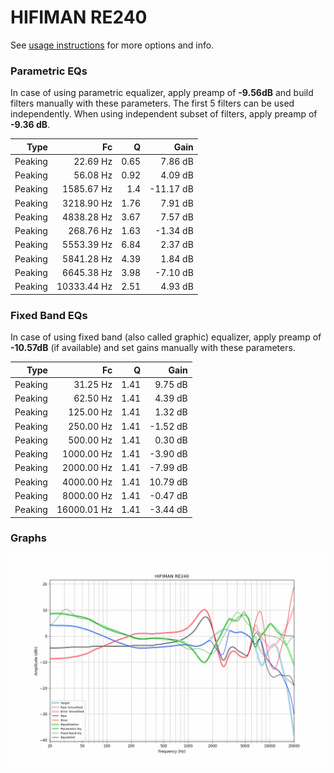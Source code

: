 # HIFIMAN RE240
See [usage instructions](https://github.com/jaakkopasanen/AutoEq#usage) for more options and info.

### Parametric EQs
In case of using parametric equalizer, apply preamp of **-9.56dB** and build filters manually
with these parameters. The first 5 filters can be used independently.
When using independent subset of filters, apply preamp of **-9.36 dB**.

| Type    | Fc          |    Q | Gain      |
|--------:|------------:|-----:|----------:|
| Peaking | 22.69 Hz    | 0.65 | 7.86 dB   |
| Peaking | 56.08 Hz    | 0.92 | 4.09 dB   |
| Peaking | 1585.67 Hz  | 1.4  | -11.17 dB |
| Peaking | 3218.90 Hz  | 1.76 | 7.91 dB   |
| Peaking | 4838.28 Hz  | 3.67 | 7.57 dB   |
| Peaking | 268.76 Hz   | 1.63 | -1.34 dB  |
| Peaking | 5553.39 Hz  | 6.84 | 2.37 dB   |
| Peaking | 5841.28 Hz  | 4.39 | 1.84 dB   |
| Peaking | 6645.38 Hz  | 3.98 | -7.10 dB  |
| Peaking | 10333.44 Hz | 2.51 | 4.93 dB   |

### Fixed Band EQs
In case of using fixed band (also called graphic) equalizer, apply preamp of **-10.57dB**
(if available) and set gains manually with these parameters.

| Type    | Fc          |    Q | Gain     |
|--------:|------------:|-----:|---------:|
| Peaking | 31.25 Hz    | 1.41 | 9.75 dB  |
| Peaking | 62.50 Hz    | 1.41 | 4.39 dB  |
| Peaking | 125.00 Hz   | 1.41 | 1.32 dB  |
| Peaking | 250.00 Hz   | 1.41 | -1.52 dB |
| Peaking | 500.00 Hz   | 1.41 | 0.30 dB  |
| Peaking | 1000.00 Hz  | 1.41 | -3.90 dB |
| Peaking | 2000.00 Hz  | 1.41 | -7.99 dB |
| Peaking | 4000.00 Hz  | 1.41 | 10.79 dB |
| Peaking | 8000.00 Hz  | 1.41 | -0.47 dB |
| Peaking | 16000.01 Hz | 1.41 | -3.44 dB |

### Graphs
![](./HIFIMAN%20RE240.png)